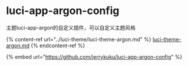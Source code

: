 # luci-app-argon-config

主题luci-app-argon的自定义插件，可以自定义主题风格

{% content-ref url="../luci-theme/luci-theme-argon.md" %}
[luci-theme-argon.md](../luci-theme/luci-theme-argon.md)
{% endcontent-ref %}

{% embed url="https://github.com/jerrykuku/luci-app-argon-config" %}
